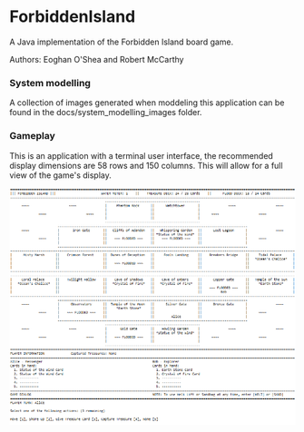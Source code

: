 # ForbiddenIsland

A Java implementation of the Forbidden Island board game.

Authors: Eoghan O'Shea and Robert McCarthy

### System modelling

A collection of images generated when moddeling this application can be found in the docs/system_modelling_images folder.

### Gameplay

This is an application with a terminal user interface, the recommended display dimensions are 58 rows and 150 columns. This will allow for a full view of the game's display.

![island](./docs/screenshots/island_display.png)
